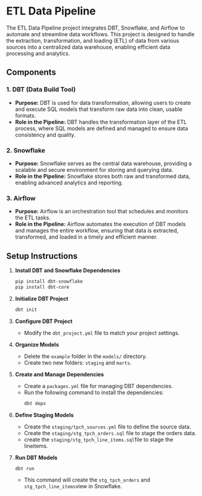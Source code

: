 # ETL Data Pipeline

The ETL Data Pipeline project integrates DBT, Snowflake, and Airflow to automate and streamline data workflows. This project is designed to handle the extraction, transformation, and loading (ETL) of data from various sources into a centralized data warehouse, enabling efficient data processing and analytics.

## Components

### 1. **DBT (Data Build Tool)**
   - **Purpose:** DBT is used for data transformation, allowing users to create and execute SQL models that transform raw data into clean, usable formats.
   - **Role in the Pipeline:** DBT handles the transformation layer of the ETL process, where SQL models are defined and managed to ensure data consistency and quality.

### 2. **Snowflake**
   - **Purpose:** Snowflake serves as the central data warehouse, providing a scalable and secure environment for storing and querying data.
   - **Role in the Pipeline:** Snowflake stores both raw and transformed data, enabling advanced analytics and reporting.

### 3. **Airflow**
   - **Purpose:** Airflow is an orchestration tool that schedules and monitors the ETL tasks.
   - **Role in the Pipeline:** Airflow automates the execution of DBT models and manages the entire workflow, ensuring that data is extracted, transformed, and loaded in a timely and efficient manner.


## Setup Instructions

1. **Install DBT and Snowflake Dependencies**
    ```bash
    pip install dbt-snowflake
    pip install dbt-core
    ```

2. **Initialize DBT Project**
    ```bash
    dbt init
    ```

3. **Configure DBT Project**
    - Modify the `dbt_project.yml` file to match your project settings.

4. **Organize Models**
    - Delete the `example` folder in the `models/` directory.
    - Create two new folders: `staging` and `marts`.

5. **Create and Manage Dependencies**
    - Create a `packages.yml` file for managing DBT dependencies.
    - Run the following command to install the dependencies:
      ```bash
      dbt deps
      ```

6. **Define Staging Models**
    - Create the `staging/tpch_sources.yml` file to define the source data.
    - Create the `staging/stg_tpch_orders.sql` file to stage the orders data.
    - create the `staging/stg_tpch_line_items.sql`file to stage the lineitems.

7. **Run DBT Models**
    ```bash
    dbt run
    ```

    - This command will create the `stg_tpch_orders` and `stg_tpch_line_items`view in Snowflake.

